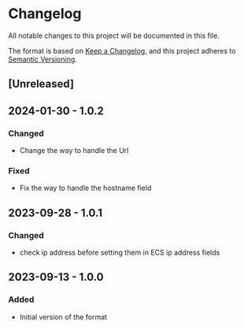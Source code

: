 # Changelog

All notable changes to this project will be documented in this file.

The format is based on [Keep a Changelog](https://keepachangelog.com/en/1.0.0/),
and this project adheres to [Semantic Versioning](https://semver.org/spec/v2.0.0.html).

## [Unreleased]

## 2024-01-30 - 1.0.2

### Changed

- Change the way to handle the Url

### Fixed

- Fix the way to handle the hostname field

## 2023-09-28 - 1.0.1

### Changed

- check ip address before setting them in ECS ip address fields

## 2023-09-13 - 1.0.0

### Added

- Initial version of the format
